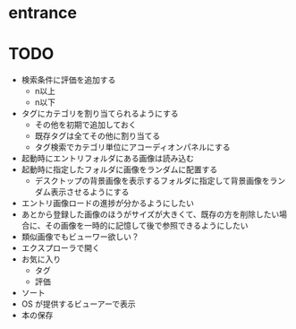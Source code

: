 # entrance

# TODO
- 検索条件に評価を追加する
    - n以上
    - n以下
- タグにカテゴリを割り当てられるようにする
    - その他を初期で追加しておく
    - 既存タグは全てその他に割り当てる
    - タグ検索でカテゴリ単位にアコーディオンパネルにする
- 起動時にエントリフォルダにある画像は読み込む
- 起動時に指定したフォルダに画像をランダムに配置する
    - デスクトップの背景画像を表示するフォルダに指定して背景画像をランダム表示させるようにする
- エントリ画像ロードの進捗が分かるようにしたい
- あとから登録した画像のほうがサイズが大きくて、既存の方を削除したい場合に、その画像を一時的に記憶して後で参照できるようにしたい
- 類似画像でもビューワー欲しい？
- エクスプローラで開く
- お気に入り
    - タグ
    - 評価
- ソート
- OS が提供するビューアーで表示
- 本の保存
